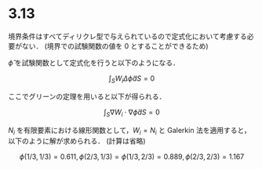 # 3.13

境界条件はすべてディリクレ型で与えられているので定式化において考慮する必要がない．
(境界での試験関数の値を $0$ とすることができるため)

$\hat{\phi}$ を試験関数として定式化を行うと以下のようになる．

$$ \int_S W_i\Delta\hat{\phi} dS = 0 $$

ここでグリーンの定理を用いると以下が得られる．

$$ \int_S \nabla W_i \cdot \nabla \hat{\phi} dS = 0 $$

$N_i$ を有限要素における線形関数として，$W_i = N_i$ と Galerkin 法を適用すると，以下のように解が求められる．
(計算は省略)

$$ \phi(1/3,1/3) = 0.611, \phi(2/3, 1/3) = \phi(1/3, 2/3) = 0.889, \phi(2/3, 2/3) = 1.167 $$

